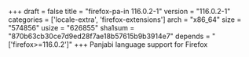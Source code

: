 +++
draft = false
title = "firefox-pa-in 116.0.2-1"
version = "116.0.2-1"
categories = ['locale-extra', 'firefox-extensions']
arch = "x86_64"
size = "574856"
usize = "626855"
sha1sum = "870b63cb30ce7d9ed28f7ae18b57615b9b3914e7"
depends = "['firefox>=116.0.2']"
+++
Panjabi language support for Firefox